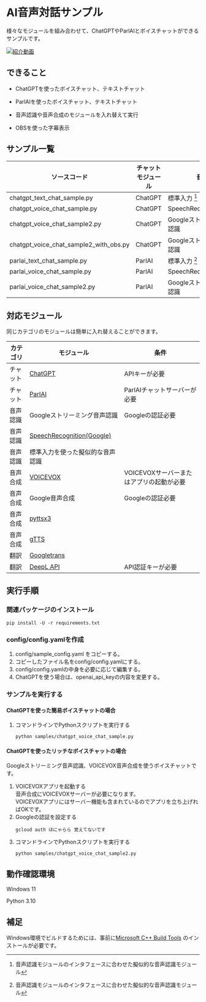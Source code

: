 # AI音声対話サンプル

様々なモジュールを組み合わせて、ChatGPTやParlAIとボイスチャットができるサンプルです。

[![紹介動画](https://user-images.githubusercontent.com/75652942/222885020-d49fd936-dd42-456f-8dd1-a0f6c796748c.jpg)](https://www.youtube.com/watch?v=If8LfBJkAtQ)

## できること

- ChatGPTを使ったボイスチャット、テキストチャット

- ParlAIを使ったボイスチャット、テキストチャット

- 音声認識や音声合成のモジュールを入れ替えて実行

- OBSを使った字幕表示

## サンプル一覧

| ソースコード                                 | チャットモジュール | 音声認識                      | 音声出力     | 翻訳          | 字幕  |
|----------------------------------------|-----------|---------------------------|----------|-------------|-----|
| chatgpt_text_chat_sample.py            | ChatGPT   | 標準入力 [^1]                 | -        | -           | -   |
| chatgpt_voice_chat_sample.py           | ChatGPT   | SpeechRecognition(Google) | pyttsx3  | -           | -   |
| chatgpt_voice_chat_sample2.py          | ChatGPT   | Googleストリーミング音声認識         | VOICEVOX | -           | -   |
| chatgpt_voice_chat_sample2_with_obs.py | ChatGPT   | Googleストリーミング音声認識         | VOICEVOX | -           | OBS |
| parlai_text_chat_sample.py             | ParlAI    | 標準入力 [^1]                 | -        | Googletrans | -   |
| parlai_voice_chat_sample.py            | ParlAI    | SpeechRecognition(Google) | pyttsx3  | Googletrans | -   |
| parlai_voice_chat_sample2.py           | ParlAI    | Googleストリーミング音声認識         | VOICEVOX | DeepL       | -   |

[^1]: 音声認識モジュールのインタフェースに合わせた擬似的な音声認識モジュール

## 対応モジュール

同じカテゴリのモジュールは簡単に入れ替えることができます。

| カテゴリ | モジュール | 条件        |
| -------- | ---------- | ------------------ |
| チャット | [ChatGPT](https://chat.openai.com/)    | APIキーが必要 |
| チャット     | [ParlAI](https://parl.ai/) | ParlAIチャットサーバーが必要 |
| 音声認識 | Googleストリーミング音声認識 | Googleの認証必要 |
| 音声認識 | [SpeechRecognition(Google)](https://github.com/Uberi/speech_recognition#readme) |  |
| 音声認識 | 標準入力を使った擬似的な音声認識 |  |
| 音声合成 | [VOICEVOX](https://voicevox.hiroshiba.jp/) | VOICEVOXサーバーまたはアプリの起動が必要 |
| 音声合成 | Google音声合成 | Googleの認証必要 |
| 音声合成 | [pyttsx3](https://github.com/nateshmbhat/pyttsx3) |  |
| 音声合成 | [gTTS](https://github.com/pndurette/gTTS) |  |
| 翻訳 | [Googletrans](https://github.com/ssut/py-googletrans) |  |
| 翻訳 | [DeepL API](https://www.deepl.com/) | API認証キーが必要 |

## 実行手順

### 関連パッケージのインストール

```
pip install -U -r requirements.txt
```

### config/config.yamlを作成

1. config/sample_config.yaml をコピーする。
2. コピーしたファイル名をconfig/config.yamlにする。
3. config/config.yamlの中身を必要に応じて編集する。
4. ChatGPTを使う場合は、openai_api_keyの内容を変更する。

### サンプルを実行する

#### ChatGPTを使った簡易ボイスチャットの場合

1. コマンドラインでPythonスクリプトを実行する
    ```
    python samples/chatgpt_voice_chat_sample.py
    ```

#### ChatGPTを使ったリッチなボイスチャットの場合

Googleストリーミング音声認識、VOICEVOX音声合成を使うボイスチャットです。

1. VOICEVOXアプリを起動する  
   音声合成にVOICEVOXサーバーが必要になります。  
   VOICEVOXアプリにはサーバー機能も含まれているのでアプリを立ち上げればOKです。
2. Googleの認証を設定する
    ```
    gcloud auth ほにゃらら 覚えてないです
    ```
3. コマンドラインでPythonスクリプトを実行する
    ```
    python samples/chatgpt_voice_chat_sample2.py
    ```

## 動作確認環境

Windows 11

Python 3.10

## 補足

Windows環境でビルドするためには、事前に[Microsoft C++ Build Tools](https://visualstudio.microsoft.com/ja/visual-cpp-build-tools/)
のインストールが必要です。


